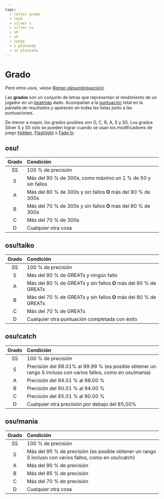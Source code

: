 ```yaml
---
tags:
  - letter grade
  - rank
  - silver s
  - silver ss
  - sh
  - xh
  - rango
  - s plateada
  - ss plateada
---
```


# Grado

*Para otros usos, véase [Rango (desambiguación)](/wiki/Disambiguation/Rank).*

Las **grados** son un conjunto de letras que representan el rendimiento de un jugador en un [beatmap](/wiki/Beatmap) dado. Acompañan a la [puntuación](/wiki/Gameplay/Score) total en la pantalla de resultados y aparecen en todas las listas junto a las puntuaciones.

De menor a mayor, los grados posibles son D, C, B, A, S y SS. Los grados Silver S y SS solo se pueden lograr cuando se usan los modificadores de juego [Hidden](/wiki/Gameplay/Game_modifier/Hidden), [Flashlight](/wiki/Gameplay/Game_modifier/Flashlight) o [Fade In](/wiki/Gameplay/Game_modifier/Fade_In).

## osu!

| Grado | Condición |
| :-: | :-- |
| SS | 100 % de precisión |
| S | Más del 90 % de 300s, como máximo un 1 % de 50 y sin fallos |
| A | Más del 80 % de 300s y sin fallos **O** más del 90 % de 300s |
| B | Más del 70 % de 300s y sin fallos **O** más del 80 % de 300s |
| C | Más del 70 % de 300s |
| D | Cualquier otra cosa |

## osu!taiko

| Grado | Condición |
| :-: | :-- |
| SS | 100 % de precisión |
| S | Más del 90 % de GREATs y ningún fallo |
| A | Más del 80 % de GREATs y sin fallos **O** más del 90 % de GREATs |
| B | Más del 70 % de GREATs y sin fallos **O** más del 80 % de GREATs |
| C | Más del 70 % de GREATs |
| D | Cualquier otra puntuación completada con éxito |

## osu!catch

| Grado | Condición |
| :-: | :-- |
| SS | 100 % de precisión |
| S | Precisión del 98.01%  al 99.99 % (es posible obtener un rango S incluso con varios fallos, como en osu!mania) |
| A | Precisión del 94.01 % al 98.00 % |
| B | Precisión del 90.01 % al 94.00 % |
| C | Precisión del 85.01 % al 90.00 % |
| D | Cualquier otra precisión por debajo del 85,00% |

## osu!mania

| Grado | Condición |
| :-: | :-- |
| SS | 100 % de precisión |
| S | Más del 95 % de precisión (es posible obtener un rango S incluso con varios fallos, como en osu!catch) |
| A | Más del 90 % de precisión |
| B | Más del 85 % de precisión |
| C | Más del 70 % de precisión |
| D | Cualquier otra cosa |
